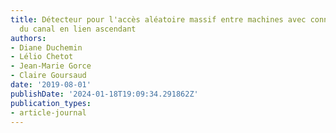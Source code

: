 ```yaml
---
title: Détecteur pour l'accès aléatoire massif entre machines avec connaissance statistique
  du canal en lien ascendant
authors:
- Diane Duchemin
- Lélio Chetot
- Jean-Marie Gorce
- Claire Goursaud
date: '2019-08-01'
publishDate: '2024-01-18T19:09:34.291862Z'
publication_types:
- article-journal
---
```

